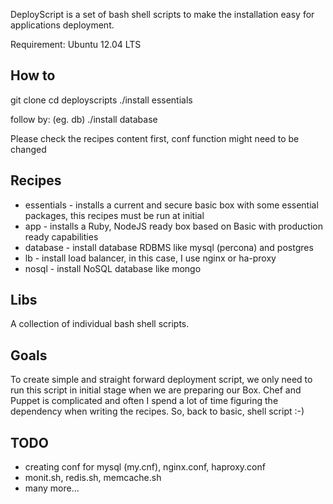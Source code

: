 DeployScript is a set of bash shell scripts to make the installation easy for applications deployment.

Requirement: Ubuntu 12.04 LTS

How to
------
git clone 
cd deployscripts
./install essentials

follow by: (eg. db)
./install database

Please check the recipes content first, conf function might need to be changed

Recipes
-------
* essentials - installs a current and secure basic box with some essential packages, this recipes must be run at initial
* app - installs a Ruby, NodeJS ready box based on Basic with production ready capabilities
* database - install database RDBMS like mysql (percona) and postgres
* lb - install load balancer, in this case, I use nginx or ha-proxy
* nosql - install NoSQL database like mongo

Libs
----
A collection of individual bash shell scripts.

Goals
-----
To create simple and straight forward deployment script, we only need to run this script in initial stage when we are preparing our Box. Chef and Puppet is complicated and often I spend a lot of time figuring the dependency when writing the recipes. So, back to basic, shell script :-)

TODO
----
* creating conf for mysql (my.cnf), nginx.conf, haproxy.conf
* monit.sh, redis.sh, memcache.sh
* many more...
